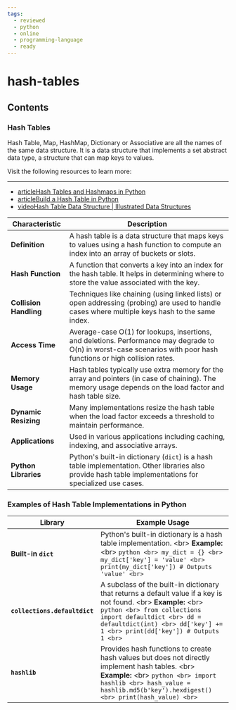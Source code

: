 ```yaml
---
tags:
  - reviewed
  - python
  - online
  - programming-language
  - ready
---
```


# hash-tables

## Contents

### Hash Tables

Hash Table, Map, HashMap, Dictionary or Associative are all the names of the same data structure. It is a data structure that implements a set abstract data type, a structure that can map keys to values.

Visit the following resources to learn more:


---

- [articleHash Tables and Hashmaps in Python](https://www.edureka.co/blog/hash-tables-and-hashmaps-in-python/)
- [articleBuild a Hash Table in Python](https://realpython.com/python-hash-table/)
- [videoHash Table Data Structure | Illustrated Data Structures](https://www.youtube.com/watch?v=jalSiaIi8j4)

| Characteristic        | Description                                                                 |
|-----------------------|-----------------------------------------------------------------------------|
| __Definition__        | A hash table is a data structure that maps keys to values using a hash function to compute an index into an array of buckets or slots. |
| __Hash Function__     | A function that converts a key into an index for the hash table. It helps in determining where to store the value associated with the key. |
| __Collision Handling__| Techniques like chaining (using linked lists) or open addressing (probing) are used to handle cases where multiple keys hash to the same index. |
| __Access Time__       | Average-case O(1) for lookups, insertions, and deletions. Performance may degrade to O(n) in worst-case scenarios with poor hash functions or high collision rates. |
| __Memory Usage__      | Hash tables typically use extra memory for the array and pointers (in case of chaining). The memory usage depends on the load factor and hash table size. |
| __Dynamic Resizing__  | Many implementations resize the hash table when the load factor exceeds a threshold to maintain performance. |
| __Applications__      | Used in various applications including caching, indexing, and associative arrays. |
| __Python Libraries__  | Python's built-in dictionary (`dict`) is a hash table implementation. Other libraries also provide hash table implementations for specialized use cases. |

### Examples of Hash Table Implementations in Python

| Library       | Example Usage                                                      |
|---------------|--------------------------------------------------------------------|
| __Built-in `dict`__ | Python's built-in dictionary is a hash table implementation. <br\> __Example:__ <br\> ```python <br> my_dict = {} <br> my_dict['key'] = 'value' <br> print(my_dict['key']) # Outputs 'value' <br>``` |
| __`collections.defaultdict`__ | A subclass of the built-in dictionary that returns a default value if a key is not found. <br\> __Example:__ <br\> ```python <br> from collections import defaultdict <br> dd = defaultdict(int) <br> dd['key'] += 1 <br> print(dd['key']) # Outputs 1 <br>``` |
| __`hashlib`__ | Provides hash functions to create hash values but does not directly implement hash tables. <br\> __Example:__ <br\> ```python <br> import hashlib <br> hash_value = hashlib.md5(b'key').hexdigest() <br> print(hash_value) <br>``` |
